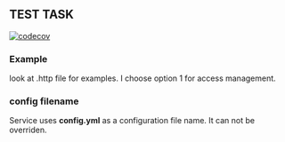 ## TEST TASK
[![codecov](https://codecov.io/gh/Sugar-pack/test-task/branch/main/graph/badge.svg?token=PECoStfsyy)](https://codecov.io/gh/Sugar-pack/test-task)

### Example
   look at .http file for examples.
   I choose option 1 for access management.

### config filename
Service uses **config.yml** as a configuration file name. It can not be overriden.